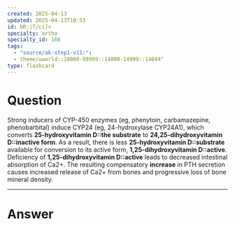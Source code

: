 ```yaml
---
created: 2025-04-13
updated: 2025-04-13T10:53
id: bR:|T/ci]<
specialty: ortho
specialty_id: 166
tags:
  - "source/ak-step1-v11:": 
  - theme/uworld::10000-99999::14000-14999::14044"
type: flashcard
---
```


# Question
Strong inducers of CYP-450 enzymes (eg, phenytoin, carbamazepine, phenobarbital) induce CYP24 (eg, 24-hydroxylase CYP24A1), which converts **25-hydroxyvitamin D::the substrate** to **24,25-dihydroxyvitamin D::inactive form**. As a result, there is less **25-hydroxyvitamin D::substrate** available for conversion to its active form, **1,25-dihydroxyvitamin D::active**.     Deficiency of **1,25-dihydroxyvitamin D::active** leads to decreased intestinal absorption of Ca2+. The resulting compensatory **increase** in PTH secretion causes increased release of Ca2+ from bones and progressive loss of bone mineral density.

---

# Answer
